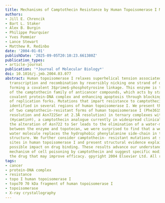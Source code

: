 ```yaml
---
title: Mechanisms of Camptothecin Resistance by Human Topoisomerase I Mutations
authors:
- Jill E. Chrencik
- Bart L. Staker
- Alex B. Burgin
- Philippe Pourquier
- Yves Pommier
- Lance Stewart
- Matthew R. Redinbo
date: '2004-01-01'
publishDate: '2025-09-05T20:10:23.661380Z'
publication_types:
- article-journal
publication: '*Journal of Molecular Biology*'
doi: 10.1016/j.jmb.2004.03.077
abstract: Human topoisomerase I relaxes superhelical tension associated with DNA replication,
  transcription and recombination by reversibly nicking one strand of duplex DNA and
  forming a covalent 3$prime$-phosphotyrosine linkage. This enzyme is the sole target
  of the camptothecin family of anticancer compounds, which acts by stabilizing the
  covalent protein-DNA complex and enhancing apoptosis through blocking the advancement
  of replication forks. Mutations that impart resistance to camptothecin have been
  identified in several regions of human topoisomerase I. We present the crystal structures
  of two camptothecin-resistant forms of human topoisomerase I (Phe361Ser at 2.6Å
  resolution and Asn722Ser at 2.3Å resolution) in ternary complexes with DNA and topotecan
  (Hycamtin®), a camptothecin analogue currently in widespread clinical use. While
  the alteration of Asn722 to Ser leads to the elimination of a water-mediated contact
  between the enzyme and topotecan, we were surprised to find that a well-ordered
  water molecule replaces the hydrophobic phenylalanine side-chain in the Phe361Ser
  structure. We further consider camptothecin- resistant mutations at seven additional
  sites in human topoisomerase I and present structural evidence explaining their
  possible impact on drug binding. These results advance our understanding of the
  mechanism of cell poisoning by camptothecin and suggest specific modifications to
  the drug that may improve efficacy. o̧pyright 2004 Elsevier Ltd. All rights reserved.
tags:
- cancer
- protein-DNA complex
- resistance
- topo I human topoisomerase I
- topo70 70 kDa fragment of human topoisomerase I
- topoisomerase
- X-ray crystallography
---
```

